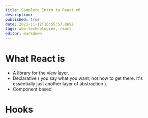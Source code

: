 ```yaml
---
title: Complete Intro to React v6
description: 
published: true
date: 2021-11-12T16:55:57.869Z
tags: web-technologies, react
editor: markdown
---
```


# What React is 
* A library for the view layer.
* Declarative ( you say what you want, not how to get there. It's essentially just another layer of abstraction ).
* Component based 

# Hooks